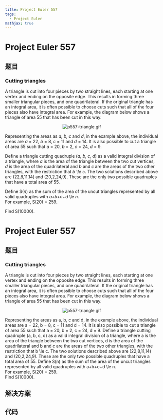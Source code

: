 ```yaml
---
title: Project Euler 557
tags:
  - Project Euler
mathjax: true
---
```

<escape><!-- more --></escape>
    
# Project Euler 557
## 题目
### Cutting triangles


A triangle is cut into four pieces by two straight lines, each starting at one vertex and ending on the opposite edge. This results in forming three smaller triangular pieces, and one quadrilateral.  If the original triangle has an integral area, it is often possible to choose cuts such that all of the four pieces also have integral area.  For example, the diagram below shows a triangle of area 55 that has been cut in this way.

<div align="center"><img src="project/images/p557-triangle.gif" alt="p557-triangle.gif" /></div>

Representing the areas as <var>a, b, c</var> and <var>d</var>, in the example above, the individual areas are <var>a</var> = 22, <var>b</var> = 8, <var>c</var> = 11 and <var>d</var> = 14.  It is also possible to cut a triangle of area 55 such that <var>a</var> = 20, <var>b</var> = 2, <var>c</var> = 24, <var>d</var> = 9.

Define a triangle cutting quadruple (<var>a, b, c, d</var>) as a valid integral division of a triangle, where <var>a</var> is the area of the triangle between the two cut vertices, <var>d</var> is the area of the quadrilateral and <var>b</var> and <var>c</var> are the areas of the two other triangles, with the restriction that <var>b \le c</var>.  The two solutions described above are (22,8,11,14) and (20,2,24,9).  These are the only two possible quadruples that have a total area of 55.


Define S(<var>n</var>) as the sum of the area of the uncut triangles represented by all valid quadruples with <var>a+b+c+d</var> \le <var>n</var>.<br /> For example, S(20) = 259.  


Find S(10000).





# Project Euler 557
## 题目
### Cutting triangles

A triangle is cut into four pieces by two straight lines, each starting at one vertex and ending on the opposite edge. This results in forming three smaller triangular pieces, and one quadrilateral.  If the original triangle has an integral area, it is often possible to choose cuts such that all of the four pieces also have integral area.  For example, the diagram below shows a triangle of area 55 that has been cut in this way.
<center><img src="https://projecteuler.net/project/images/p557-triangle.gif" alt="p557-triangle.gif"></center>

Representing the areas as a, b, c and d, in the example above, the individual areas are a = 22, b = 8, c = 11 and d = 14.  It is also possible to cut a triangle of area 55 such that a = 20, b = 2, c = 24, d = 9.
Define a triangle cutting quadruple (a, b, c, d) as a valid integral division of a triangle, where a is the area of the triangle between the two cut vertices, d is the area of the quadrilateral and b and c are the areas of the two other triangles, with the restriction that b \le c.  The two solutions described above are (22,8,11,14) and (20,2,24,9).  These are the only two possible quadruples that have a total area of 55.
Define S(n) as the sum of the area of the uncut triangles represented by all valid quadruples with a+b+c+d \le n.<br>For example, S(20) = 259.  
Find S(10000).


## 解决方案


## 代码


